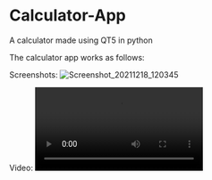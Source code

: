 # Calculator-App

A calculator made using QT5 in python

The calculator app works as follows: 

Screenshots: ![Screenshot_20211218_120345](https://user-images.githubusercontent.com/95619682/147757107-2b32cc77-2db8-4f4b-ab67-0b2143200da1.png)

Video: ![Screencast 2021-12-18 12:03:22.mp4](https://github.com/Rioba-Ian-Felix/Calculator-App/blob/edit-read-me/simplescreenrecorder-2021-12-30_16.49.06.mkv?raw=true)


